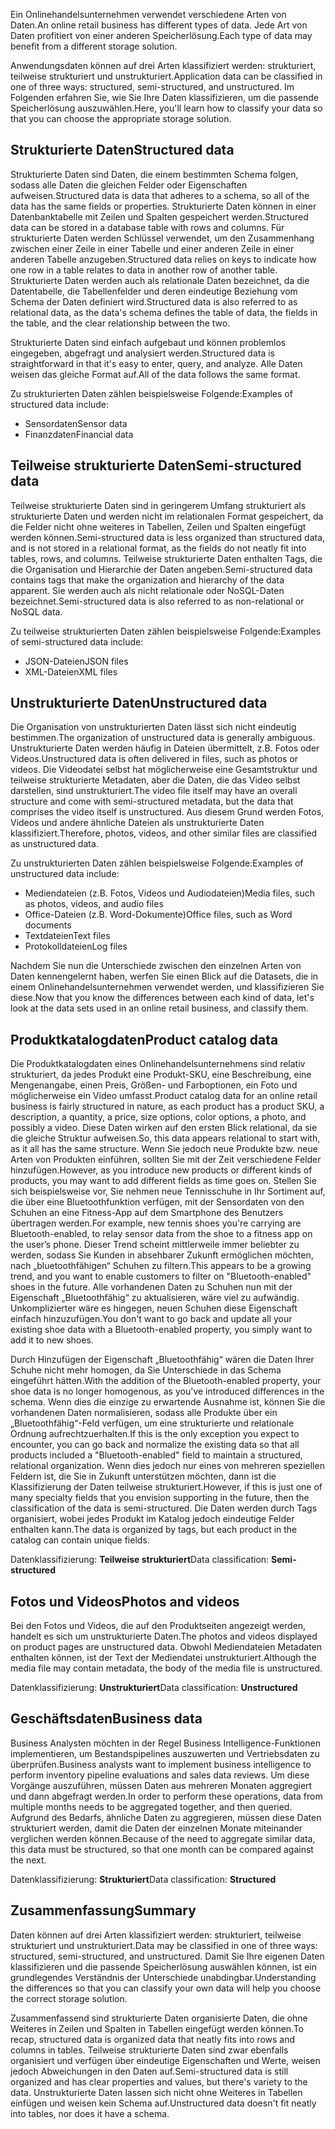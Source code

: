 <span data-ttu-id="4e0a3-101">Ein Onlinehandelsunternehmen verwendet verschiedene Arten von Daten.</span><span class="sxs-lookup"><span data-stu-id="4e0a3-101">An online retail business has different types of data.</span></span> <span data-ttu-id="4e0a3-102">Jede Art von Daten profitiert von einer anderen Speicherlösung.</span><span class="sxs-lookup"><span data-stu-id="4e0a3-102">Each type of data may benefit from a different storage solution.</span></span> 

<span data-ttu-id="4e0a3-103">Anwendungsdaten können auf drei Arten klassifiziert werden: strukturiert, teilweise strukturiert und unstrukturiert.</span><span class="sxs-lookup"><span data-stu-id="4e0a3-103">Application data can be classified in one of three ways: structured, semi-structured, and unstructured.</span></span> <span data-ttu-id="4e0a3-104">Im Folgenden erfahren Sie, wie Sie Ihre Daten klassifizieren, um die passende Speicherlösung auszuwählen.</span><span class="sxs-lookup"><span data-stu-id="4e0a3-104">Here, you'll learn how to classify your data so that you can choose the appropriate storage solution.</span></span>

## <a name="structured-data"></a><span data-ttu-id="4e0a3-105">Strukturierte Daten</span><span class="sxs-lookup"><span data-stu-id="4e0a3-105">Structured data</span></span>

<span data-ttu-id="4e0a3-106">Strukturierte Daten sind Daten, die einem bestimmten Schema folgen, sodass alle Daten die gleichen Felder oder Eigenschaften aufweisen.</span><span class="sxs-lookup"><span data-stu-id="4e0a3-106">Structured data is data that adheres to a schema, so all of the data has the same fields or properties.</span></span> <span data-ttu-id="4e0a3-107">Strukturierte Daten können in einer Datenbanktabelle mit Zeilen und Spalten gespeichert werden.</span><span class="sxs-lookup"><span data-stu-id="4e0a3-107">Structured data can be stored in a database table with rows and columns.</span></span> <span data-ttu-id="4e0a3-108">Für strukturierte Daten werden Schlüssel verwendet, um den Zusammenhang zwischen einer Zeile in einer Tabelle und einer anderen Zeile in einer anderen Tabelle anzugeben.</span><span class="sxs-lookup"><span data-stu-id="4e0a3-108">Structured data relies on keys to indicate how one row in a table relates to data in another row of another table.</span></span> <span data-ttu-id="4e0a3-109">Strukturierte Daten werden auch als relationale Daten bezeichnet, da die Datentabelle, die Tabellenfelder und deren eindeutige Beziehung vom Schema der Daten definiert wird.</span><span class="sxs-lookup"><span data-stu-id="4e0a3-109">Structured data is also referred to as relational data, as the data's schema defines the table of data, the fields in the table, and the clear relationship between the two.</span></span>

<span data-ttu-id="4e0a3-110">Strukturierte Daten sind einfach aufgebaut und können problemlos eingegeben, abgefragt und analysiert werden.</span><span class="sxs-lookup"><span data-stu-id="4e0a3-110">Structured data is straightforward in that it's easy to enter, query, and analyze.</span></span> <span data-ttu-id="4e0a3-111">Alle Daten weisen das gleiche Format auf.</span><span class="sxs-lookup"><span data-stu-id="4e0a3-111">All of the data follows the same format.</span></span>

<span data-ttu-id="4e0a3-112">Zu strukturierten Daten zählen beispielsweise Folgende:</span><span class="sxs-lookup"><span data-stu-id="4e0a3-112">Examples of structured data include:</span></span>

- <span data-ttu-id="4e0a3-113">Sensordaten</span><span class="sxs-lookup"><span data-stu-id="4e0a3-113">Sensor data</span></span>
- <span data-ttu-id="4e0a3-114">Finanzdaten</span><span class="sxs-lookup"><span data-stu-id="4e0a3-114">Financial data</span></span>

## <a name="semi-structured-data"></a><span data-ttu-id="4e0a3-115">Teilweise strukturierte Daten</span><span class="sxs-lookup"><span data-stu-id="4e0a3-115">Semi-structured data</span></span>

<span data-ttu-id="4e0a3-116">Teilweise strukturierte Daten sind in geringerem Umfang strukturiert als strukturierte Daten und werden nicht im relationalen Format gespeichert, da die Felder nicht ohne weiteres in Tabellen, Zeilen und Spalten eingefügt werden können.</span><span class="sxs-lookup"><span data-stu-id="4e0a3-116">Semi-structured data is less organized than structured data, and is not stored in a relational format, as the fields do not neatly fit into tables, rows, and columns.</span></span> <span data-ttu-id="4e0a3-117">Teilweise strukturierte Daten enthalten Tags, die die Organisation und Hierarchie der Daten angeben.</span><span class="sxs-lookup"><span data-stu-id="4e0a3-117">Semi-structured data contains tags that make the organization and hierarchy of the data apparent.</span></span> <span data-ttu-id="4e0a3-118">Sie werden auch als nicht relationale oder NoSQL-Daten bezeichnet.</span><span class="sxs-lookup"><span data-stu-id="4e0a3-118">Semi-structured data is also referred to as non-relational or NoSQL data.</span></span>

<span data-ttu-id="4e0a3-119">Zu teilweise strukturierten Daten zählen beispielsweise Folgende:</span><span class="sxs-lookup"><span data-stu-id="4e0a3-119">Examples of semi-structured data include:</span></span>

- <span data-ttu-id="4e0a3-120">JSON-Dateien</span><span class="sxs-lookup"><span data-stu-id="4e0a3-120">JSON files</span></span>
- <span data-ttu-id="4e0a3-121">XML-Dateien</span><span class="sxs-lookup"><span data-stu-id="4e0a3-121">XML files</span></span>

## <a name="unstructured-data"></a><span data-ttu-id="4e0a3-122">Unstrukturierte Daten</span><span class="sxs-lookup"><span data-stu-id="4e0a3-122">Unstructured data</span></span>

<span data-ttu-id="4e0a3-123">Die Organisation von unstrukturierten Daten lässt sich nicht eindeutig bestimmen.</span><span class="sxs-lookup"><span data-stu-id="4e0a3-123">The organization of unstructured data is generally ambiguous.</span></span> <span data-ttu-id="4e0a3-124">Unstrukturierte Daten werden häufig in Dateien übermittelt, z.B. Fotos oder Videos.</span><span class="sxs-lookup"><span data-stu-id="4e0a3-124">Unstructured data is often delivered in files, such as photos or videos.</span></span> <span data-ttu-id="4e0a3-125">Die Videodatei selbst hat möglicherweise eine Gesamtstruktur und teilweise strukturierte Metadaten, aber die Daten, die das Video selbst darstellen, sind unstrukturiert.</span><span class="sxs-lookup"><span data-stu-id="4e0a3-125">The video file itself may have an overall structure and come with semi-structured metadata, but the data that comprises the video itself is unstructured.</span></span> <span data-ttu-id="4e0a3-126">Aus diesem Grund werden Fotos, Videos und andere ähnliche Dateien als unstrukturierte Daten klassifiziert.</span><span class="sxs-lookup"><span data-stu-id="4e0a3-126">Therefore, photos, videos, and other similar files are classified as unstructured data.</span></span>

<span data-ttu-id="4e0a3-127">Zu unstrukturierten Daten zählen beispielsweise Folgende:</span><span class="sxs-lookup"><span data-stu-id="4e0a3-127">Examples of unstructured data include:</span></span>

- <span data-ttu-id="4e0a3-128">Mediendateien (z.B. Fotos, Videos und Audiodateien)</span><span class="sxs-lookup"><span data-stu-id="4e0a3-128">Media files, such as photos, videos, and audio files</span></span>
- <span data-ttu-id="4e0a3-129">Office-Dateien (z.B. Word-Dokumente)</span><span class="sxs-lookup"><span data-stu-id="4e0a3-129">Office files, such as Word documents</span></span>
- <span data-ttu-id="4e0a3-130">Textdateien</span><span class="sxs-lookup"><span data-stu-id="4e0a3-130">Text files</span></span>
- <span data-ttu-id="4e0a3-131">Protokolldateien</span><span class="sxs-lookup"><span data-stu-id="4e0a3-131">Log files</span></span>

<span data-ttu-id="4e0a3-132">Nachdem Sie nun die Unterschiede zwischen den einzelnen Arten von Daten kennengelernt haben, werfen Sie einen Blick auf die Datasets, die in einem Onlinehandelsunternehmen verwendet werden, und klassifizieren Sie diese.</span><span class="sxs-lookup"><span data-stu-id="4e0a3-132">Now that you know the differences between each kind of data, let's look at the data sets used in an online retail business, and classify them.</span></span>

## <a name="product-catalog-data"></a><span data-ttu-id="4e0a3-133">Produktkatalogdaten</span><span class="sxs-lookup"><span data-stu-id="4e0a3-133">Product catalog data</span></span>

<span data-ttu-id="4e0a3-134">Die Produktkatalogdaten eines Onlinehandelsunternehmens sind relativ strukturiert, da jedes Produkt eine Produkt-SKU, eine Beschreibung, eine Mengenangabe, einen Preis, Größen- und Farboptionen, ein Foto und möglicherweise ein Video umfasst.</span><span class="sxs-lookup"><span data-stu-id="4e0a3-134">Product catalog data for an online retail business is fairly structured in nature, as each product has a product SKU, a description, a quantity, a price, size options, color options, a photo, and possibly a video.</span></span> <span data-ttu-id="4e0a3-135">Diese Daten wirken auf den ersten Blick relational, da sie die gleiche Struktur aufweisen.</span><span class="sxs-lookup"><span data-stu-id="4e0a3-135">So, this data appears relational to start with, as it all has the same structure.</span></span> <span data-ttu-id="4e0a3-136">Wenn Sie jedoch neue Produkte bzw. neue Arten von Produkten einführen, sollten Sie mit der Zeit verschiedene Felder hinzufügen.</span><span class="sxs-lookup"><span data-stu-id="4e0a3-136">However, as you introduce new products or different kinds of products, you may want to add different fields as time goes on.</span></span> <span data-ttu-id="4e0a3-137">Stellen Sie sich beispielsweise vor, Sie nehmen neue Tennisschuhe in Ihr Sortiment auf, die über eine Bluetoothfunktion verfügen, mit der Sensordaten von den Schuhen an eine Fitness-App auf dem Smartphone des Benutzers übertragen werden.</span><span class="sxs-lookup"><span data-stu-id="4e0a3-137">For example, new tennis shoes you're carrying are Bluetooth-enabled, to relay sensor data from the shoe to a fitness app on the user’s phone.</span></span> <span data-ttu-id="4e0a3-138">Dieser Trend scheint mittlerweile immer beliebter zu werden, sodass Sie Kunden in absehbarer Zukunft ermöglichen möchten, nach „bluetoothfähigen“ Schuhen zu filtern.</span><span class="sxs-lookup"><span data-stu-id="4e0a3-138">This appears to be a growing trend, and you want to enable customers to filter on "Bluetooth-enabled" shoes in the future.</span></span> <span data-ttu-id="4e0a3-139">Alle vorhandenen Daten zu Schuhen nun mit der Eigenschaft „Bluetoothfähig“ zu aktualisieren, wäre viel zu aufwändig. Unkomplizierter wäre es hingegen, neuen Schuhen diese Eigenschaft einfach hinzuzufügen.</span><span class="sxs-lookup"><span data-stu-id="4e0a3-139">You don't want to go back and update all your existing shoe data with a Bluetooth-enabled property, you simply want to add it to new shoes.</span></span>

<span data-ttu-id="4e0a3-140">Durch Hinzufügen der Eigenschaft „Bluetoothfähig“ wären die Daten Ihrer Schuhe nicht mehr homogen, da Sie Unterschiede in das Schema eingeführt hätten.</span><span class="sxs-lookup"><span data-stu-id="4e0a3-140">With the addition of the Bluetooth-enabled property, your shoe data is no longer homogenous, as you've introduced differences in the schema.</span></span> <span data-ttu-id="4e0a3-141">Wenn dies die einzige zu erwartende Ausnahme ist, können Sie die vorhandenen Daten normalisieren, sodass alle Produkte über ein „Bluetoothfähig“-Feld verfügen, um eine strukturierte und relationale Ordnung aufrechtzuerhalten.</span><span class="sxs-lookup"><span data-stu-id="4e0a3-141">If this is the only exception you expect to encounter, you can go back and normalize the existing data so that all products included a "Bluetooth-enabled" field to maintain a structured, relational organization.</span></span> <span data-ttu-id="4e0a3-142">Wenn dies jedoch nur eines von mehreren speziellen Feldern ist, die Sie in Zukunft unterstützen möchten, dann ist die Klassifizierung der Daten teilweise strukturiert.</span><span class="sxs-lookup"><span data-stu-id="4e0a3-142">However, if this is just one of many specialty fields that you envision supporting in the future, then the classification of the data is semi-structured.</span></span> <span data-ttu-id="4e0a3-143">Die Daten werden durch Tags organisiert, wobei jedes Produkt im Katalog jedoch eindeutige Felder enthalten kann.</span><span class="sxs-lookup"><span data-stu-id="4e0a3-143">The data is organized by tags, but each product in the catalog can contain unique fields.</span></span>

<span data-ttu-id="4e0a3-144">Datenklassifizierung: **Teilweise strukturiert**</span><span class="sxs-lookup"><span data-stu-id="4e0a3-144">Data classification: **Semi-structured**</span></span>

## <a name="photos-and-videos"></a><span data-ttu-id="4e0a3-145">Fotos und Videos</span><span class="sxs-lookup"><span data-stu-id="4e0a3-145">Photos and videos</span></span>

<span data-ttu-id="4e0a3-146">Bei den Fotos und Videos, die auf den Produktseiten angezeigt werden, handelt es sich um unstrukturierte Daten.</span><span class="sxs-lookup"><span data-stu-id="4e0a3-146">The photos and videos displayed on product pages are unstructured data.</span></span> <span data-ttu-id="4e0a3-147">Obwohl Mediendateien Metadaten enthalten können, ist der Text der Mediendatei unstrukturiert.</span><span class="sxs-lookup"><span data-stu-id="4e0a3-147">Although the media file may contain metadata, the body of the media file is unstructured.</span></span>

<span data-ttu-id="4e0a3-148">Datenklassifizierung: **Unstrukturiert**</span><span class="sxs-lookup"><span data-stu-id="4e0a3-148">Data classification: **Unstructured**</span></span>

## <a name="business-data"></a><span data-ttu-id="4e0a3-149">Geschäftsdaten</span><span class="sxs-lookup"><span data-stu-id="4e0a3-149">Business data</span></span>

<span data-ttu-id="4e0a3-150">Business Analysten möchten in der Regel Business Intelligence-Funktionen implementieren, um Bestandspipelines auszuwerten und Vertriebsdaten zu überprüfen.</span><span class="sxs-lookup"><span data-stu-id="4e0a3-150">Business analysts want to implement business intelligence to perform inventory pipeline evaluations and sales data reviews.</span></span> <span data-ttu-id="4e0a3-151">Um diese Vorgänge auszuführen, müssen Daten aus mehreren Monaten aggregiert und dann abgefragt werden.</span><span class="sxs-lookup"><span data-stu-id="4e0a3-151">In order to perform these operations, data from multiple months needs to be aggregated together, and then queried.</span></span> <span data-ttu-id="4e0a3-152">Aufgrund des Bedarfs, ähnliche Daten zu aggregieren, müssen diese Daten strukturiert werden, damit die Daten der einzelnen Monate miteinander verglichen werden können.</span><span class="sxs-lookup"><span data-stu-id="4e0a3-152">Because of the need to aggregate similar data, this data must be structured, so that one month can be compared against the next.</span></span>

<span data-ttu-id="4e0a3-153">Datenklassifizierung: **Strukturiert**</span><span class="sxs-lookup"><span data-stu-id="4e0a3-153">Data classification: **Structured**</span></span>

## <a name="summary"></a><span data-ttu-id="4e0a3-154">Zusammenfassung</span><span class="sxs-lookup"><span data-stu-id="4e0a3-154">Summary</span></span>

<span data-ttu-id="4e0a3-155">Daten können auf drei Arten klassifiziert werden: strukturiert, teilweise strukturiert und unstrukturiert.</span><span class="sxs-lookup"><span data-stu-id="4e0a3-155">Data may be classified in one of three ways: structured, semi-structured, and unstructured.</span></span> <span data-ttu-id="4e0a3-156">Damit Sie Ihre eigenen Daten klassifizieren und die passende Speicherlösung auswählen können, ist ein grundlegendes Verständnis der Unterschiede unabdingbar.</span><span class="sxs-lookup"><span data-stu-id="4e0a3-156">Understanding the differences so that you can classify your own data will help you choose the correct storage solution.</span></span> 

<span data-ttu-id="4e0a3-157">Zusammenfassend sind strukturierte Daten organisierte Daten, die ohne Weiteres in Zeilen und Spalten in Tabellen eingefügt werden können.</span><span class="sxs-lookup"><span data-stu-id="4e0a3-157">To recap, structured data is organized data that neatly fits into rows and columns in tables.</span></span> <span data-ttu-id="4e0a3-158">Teilweise strukturierte Daten sind zwar ebenfalls organisiert und verfügen über eindeutige Eigenschaften und Werte, weisen jedoch Abweichungen in den Daten auf.</span><span class="sxs-lookup"><span data-stu-id="4e0a3-158">Semi-structured data is still organized and has clear properties and values, but there's variety to the data.</span></span> <span data-ttu-id="4e0a3-159">Unstrukturierte Daten lassen sich nicht ohne Weiteres in Tabellen einfügen und weisen kein Schema auf.</span><span class="sxs-lookup"><span data-stu-id="4e0a3-159">Unstructured data doesn't fit neatly into tables, nor does it have a schema.</span></span>